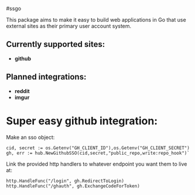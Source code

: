 #ssgo

This package aims to make it easy to build web applications in Go that use external sites as their primary user account system.

## Currently supported sites:
- **github**

## Planned integrations:
- **reddit**
- **imgur**

# Super easy github integration:

Make an sso object:

    cid, secret := os.Getenv("GH_CLIENT_ID"),os.Getenv("GH_CLIENT_SECRET")
    gh, err := hub.NewGithubSSO(cid,secret,"public_repo,write:repo_hook")`

Link the provided http handlers to whatever endpoint you want them to live at:

    http.HandleFunc("/login", gh.RedirectToLogin)
    http.HandleFunc("/ghauth", gh.ExchangeCodeForToken)

